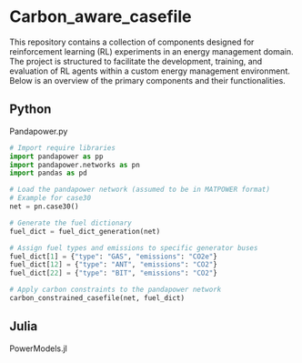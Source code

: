 # Carbon_aware_casefile

This repository contains a collection of components designed for reinforcement learning (RL) experiments in an energy management domain. The project is structured to facilitate the development, training, and evaluation of RL agents within a custom energy management environment. Below is an overview of the primary components and their functionalities.

## Python
Pandapower.py

```python
# Import require libraries
import pandapower as pp
import pandapower.networks as pn
import pandas as pd
```

```python
# Load the pandapower network (assumed to be in MATPOWER format)
# Example for case30
net = pn.case30() 
```

```python
# Generate the fuel dictionary
fuel_dict = fuel_dict_generation(net)

# Assign fuel types and emissions to specific generator buses
fuel_dict[1] = {"type": "GAS", "emissions": "CO2e"}
fuel_dict[12] = {"type": "ANT", "emissions": "CO2"}
fuel_dict[22] = {"type": "BIT", "emissions": "CO2"}

# Apply carbon constraints to the pandapower network
carbon_constrained_casefile(net, fuel_dict)
```



## Julia
PowerModels.jl
